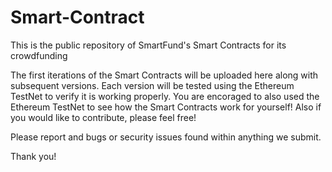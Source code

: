 # Smart-Contract

This is the public repository of SmartFund's Smart Contracts for its crowdfunding


The first iterations of the Smart Contracts will be uploaded here along with subsequent versions.
Each version will be tested using the Ethereum TestNet to verify it is working properly.
You are encoraged to also used the Ethereum TestNet to see how the Smart Contracts work for yourself!
Also if you would like to contribute, please feel free!


Please report and bugs or security issues found within anything we submit. 

Thank you!

